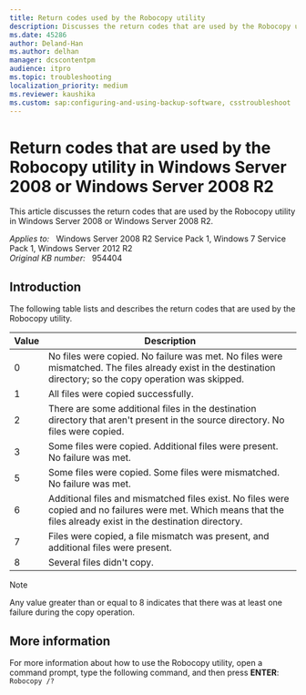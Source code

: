 ```yaml
---
title: Return codes used by the Robocopy utility
description: Discusses the return codes that are used by the Robocopy utility in Windows Server 2008 or Windows Server 2008 R2.
ms.date: 45286
author: Deland-Han
ms.author: delhan
manager: dcscontentpm
audience: itpro
ms.topic: troubleshooting
localization_priority: medium
ms.reviewer: kaushika
ms.custom: sap:configuring-and-using-backup-software, csstroubleshoot
---
```

# Return codes that are used by the Robocopy utility in Windows Server 2008 or Windows Server 2008 R2

This article discusses the return codes that are used by the Robocopy utility in Windows Server 2008 or Windows Server 2008 R2.

_Applies to:_ &nbsp; Windows Server 2008 R2 Service Pack 1, Windows 7 Service Pack 1, Windows Server 2012 R2  
_Original KB number:_ &nbsp; 954404

## Introduction

The following table lists and describes the return codes that are used by the Robocopy utility.

|Value|Description|
|---|---|
|0|No files were copied. No failure was met. No files were mismatched. The files already exist in the destination directory; so the copy operation was skipped.|
|1|All files were copied successfully.|
|2|There are some additional files in the destination directory that aren't present in the source directory. No files were copied.|
|3|Some files were copied. Additional files were present. No failure was met.|
|5|Some files were copied. Some files were mismatched. No failure was met.|
|6|Additional files and mismatched files exist. No files were copied and no failures were met. Which means that the files already exist in the destination directory.|
|7|Files were copied, a file mismatch was present, and additional files were present.|
|8|Several files didn't copy.|
  
> [!NOTE]
> Any value greater than or equal to 8 indicates that there was at least one failure during the copy operation.

## More information

For more information about how to use the Robocopy utility, open a command prompt, type the following command, and then press **ENTER**:  
    `Robocopy /?`
